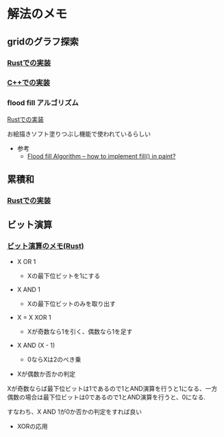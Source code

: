 # 解法のメモ

## gridのグラフ探索

### [Rustでの実装](impl_rust/src/graph)

### [C++での実装](impl_cpp/graph)

### flood fill アルゴリズム

[Rustでの実装](impl_rust/src/graph/flood_fill.rs)

お絵描きソフト塗りつぶし機能で使われているらしい

- 参考
    - [Flood fill Algorithm – how to implement fill() in paint?](https://www.geeksforgeeks.org/flood-fill-algorithm-implement-fill-paint/) 

## 累積和

### [Rustでの実装](impl_rust/src/prefix_sum)

## ビット演算

### [ビット演算のメモ(Rust)](impl_rust/src/bit_manipulation)

- X OR 1
    - Xの最下位ビットを1にする

- X AND 1
    - Xの最下位ビットのみを取り出す

- X = X XOR 1
    - Xが奇数なら1を引く、偶数なら1を足す

- X AND (X - 1)
    - 0ならXは2のべき乗

- Xが偶数か否かの判定

Xが奇数ならば最下位ビットは1であるので1とAND演算を行うと1になる、一方偶数の場合は最下位ビットは0であるので1とAND演算を行うと、0になる.

すなわち、X AND 1が0か否かの判定をすれば良い

- XORの応用
